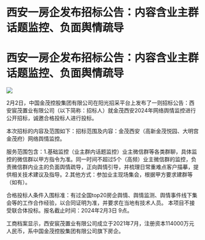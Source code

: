 # 西安一房企发布招标公告：内容含业主群话题监控、负面舆情疏导

# 西安一房企发布招标公告：内容含业主群话题监控、负面舆情疏导

![](https://inews.gtimg.com/om_bt/OBzJIhFMkvyuTNE9imegzzApQ6WeJdTY1L95O2xGqsrX4AA/1000)

2月2日，中国金茂控股集团有限公司在阳光招采平台上发布了一则招标公告：西安宸茂置业有限公司（以下简称：招标人）就金茂西安2024年网络舆情监控进行公开招标，诚邀合格投标人进行投标。

本次招标的内容及范围如下：招标范围及内容：金茂西安（高新金茂悦园、大明宫金茂府）网络舆情监控。

服务范围包含：1.基础监控（业主群内话题监控）业主微信群等各类群聊，具体监控的微信群以甲方指令为准。同一时间不超过5个（高频）业主微信群的监控，负责微信群内业主的负面舆情疏导，正向舆情引导，并梳理日常重难点客户描摹，提供相关技术建议及指导。2.其他方式：参加业主现场集会，根据甲方要求建群等（如有）。

合格投标人条件入围标准：有过全国top20房企舆情、舆情监测、舆情事件线下集会等的工作合作经验，以合同证明为准，并要求在当地有技术人员。
本项目不接受联合体投标。报名截止时间：2024年2月3日 9点。

工商档案显示，西安宸茂置业有限公司成立于2021年7月，注册资本114000万元人民币，系中国金茂控股集团有限公司旗下房企。

